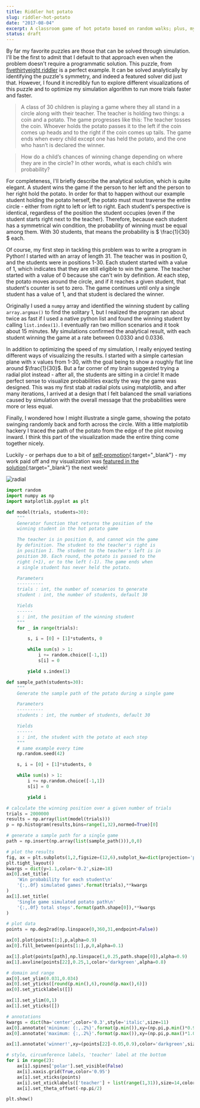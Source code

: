 ```yaml
---
title: Riddler hot potato
slug: riddler-hot-potato
date: "2017-08-04"
excerpt: A classroom game of hot potato based on random walks; plus, my first recognition on fivethirtyeight as a solver - my chart explaining a non-intuitive puzzle result was featured in the solutions!
status: draft
---
```


By far my favorite puzzles are those that can be solved through simulation. I'll be the first to admit that I default to that approach even when the problem doesn't require a programmatic solution. This puzzle, from <a href="https://fivethirtyeight.com/features/is-this-bathroom-occupied/" target="_blank">fivethirtyeight riddler</a> is a perfect example. It can be solved analytically by identifying the puzzle's symmetry, and indeed a featured solver did just that. However, I found it incredibly fun to explore different visualizations of this puzzle and to optimize my simulation algorithm to run more trials faster and faster.

> A class of 30 children is playing a game where they all stand in a circle along with their teacher. The teacher is holding two things: a coin and a potato. The game progresses like this: The teacher tosses the coin. Whoever holds the potato passes it to the left if the coin comes up heads and to the right if the coin comes up tails. The game ends when every child except one has held the potato, and the one who hasn’t is declared the winner.

> How do a child’s chances of winning change depending on where they are in the circle? In other words, what is each child’s win probability?

For completeness, I'll briefly describe the analytical solution, which is quite elegant. A student wins the game if the person to her left and the person to her right hold the potato. In order for that to happen without our example student holding the potato herself, the potato must must traverse the entire circle - either from right to left or left to right. Each student's perspective is identical, regardless of the position the student occupies (even if the student starts right next to the teacher). Therefore, because each student has a symmetrical win condition, the probability of winning must be equal among them. With 30 students, that means the probability is $ \frac{1}{30} $ each.

Of course, my first step in tackling this problem was to write a program in Python! I started with an array of length 31. The teacher was in position 0, and the students were in positions 1-30. Each student started with a value of 1, which indicates that they are still eligible to win the game. The teacher started with a value of 0 because she can't win by definition. At each step, the potato moves around the circle, and if it reaches a given student, that student's counter is set to zero. The game continues until only a single student has a value of 1, and that student is declared the winner.

Originally I used a `numpy` array and identified the winning student by calling `array.argmax()` to find the solitary 1, but I realized the program ran about twice as fast if I used a native python list and found the winning student by calling `list.index(1)`. I eventually ran two million scenarios and it took about 15 minutes. My simulations confirmed the analytical result, with each student winning the game at a rate between 0.0330 and 0.0336.

In addition to optimizing the speed of my simulation, I really enjoyed testing different ways of visualizing the results. I started with a simple cartesian plane with x values from 1-30, with the goal being to show a roughly flat line around $\frac{1}{30}$. But a far corner of my brain suggested trying a radial plot instead - after all, the students are sitting in a circle! It made perfect sense to visualize probabilities exactly the way the game was designed. This was my first stab at radial plots using matplotlib, and after many iterations, I arrived at a design that I felt balanced the small variations caused by simulation with the overall message that the probabilities were more or less equal.

Finally, I wondered how I might illustrate a single game, showing the potato swinging randomly back and forth across the circle. With a little matplotlib hackery I traced the path of the potato from the edge of the plot moving inward. I think this part of the visualization made the entire thing come together nicely.

Luckily - or perhaps due to a bit of [self-promotion](https://twitter.com/ashjasont/status/894411668465131520){:target="\_blank"} - my work paid off and my visualization was [featured in the solution](https://fivethirtyeight.com/features/can-you-plug-the-white-house-leak/){:target="\_blank"} the next week!

<img class="img-fluid mx-auto d-block" alt="radial" src="../images/20170804-riddler.png">

```python
import random
import numpy as np
import matplotlib.pyplot as plt

def model(trials, students=30):
    """
    Generator function that returns the position of the
    winning student in the hot potato game

    The teacher is in position 0, and cannot win the game
    by definition. The student to the teacher's right is
    in position 1. The student to the teacher's left is in
    position 30. Each round, the potato is passed to the
    right (+1), or to the left (-1). The game ends when
    a single student has never held the potato.

    Parameters
    ----------
    trials : int, the number of scenarios to generate
    student : int, the number of students, default 30

    Yields
    ------
    s : int, the position of the winning student
    """
    for _ in range(trials):

        s, i = [0] + [1]*students, 0

        while sum(s) > 1:
            i += random.choice([-1,1])
            s[i] = 0

        yield s.index(1)

def sample_path(students=30):
    """
    Generate the sample path of the potato during a single game

    Parameters
    ----------
    students : int, the number of students, default 30

    Yields
    ------
    s : int, the student with the potato at each step
    """
    # same example every time
    np.random.seed(42)

    s, i = [0] + [1]*students, 0

    while sum(s) > 1:
        i += np.random.choice([-1,1])
        s[i] = 0

        yield i

# calculate the winning position over a given number of trials
trials = 2000000
results = np.array(list(model(trials)))
p = np.histogram(results,bins=range(1,32),normed=True)[0]

# generate a sample path for a single game
path = np.insert(np.array(list(sample_path())),0,0)

# plot the results
fig, ax = plt.subplots(1,2,figsize=(12,6),subplot_kw=dict(projection='polar'))
plt.tight_layout()
kwargs = dict(y=1.1,color='0.2',size=18)
ax[0].set_title(
    'Win probability for each student\n'
    '{:,.0f} simulated games'.format(trials),**kwargs
)
ax[1].set_title(
    'Single game simulated potato path\n'
    '{:,.0f} total steps'.format(path.shape[0]),**kwargs
)

# plot data
points = np.deg2rad(np.linspace(0,360,31,endpoint=False))

ax[0].plot(points[1:],p,alpha=0.9)
ax[0].fill_between(points[1:],p,0,alpha=0.1)

ax[1].plot(points[path],np.linspace(1,0.25,path.shape[0]),alpha=0.9)
ax[1].axvline(points[22],0.25,1,color='darkgreen',alpha=0.8)

# domain and range
ax[0].set_ylim(0.031,0.034)
ax[0].set_yticks([round(p.min(),6),round(p.max(),6)])
ax[0].set_yticklabels([])

ax[1].set_ylim(0,1)
ax[1].set_yticks([])

# annotations
kwargs = dict(ha='center',color='0.3',style='italic',size=11)
ax[0].annotate('minimum: {:,.2%}'.format(p.min()),xy=(np.pi,p.min()*0.99),**kwargs)
ax[0].annotate('maximum: {:,.2%}'.format(p.max()),xy=(np.pi,p.max()*1.003),**kwargs)

ax[1].annotate('winner!',xy=(points[22]-0.05,0.9),color='darkgreen',size=14,alpha=0.8)

# style, circumference labels, 'teacher' label at the bottom
for i in range(2):
    ax[i].spines['polar'].set_visible(False)
    ax[i].xaxis.grid(True,color='0.95')
    ax[i].set_xticks(points)
    ax[i].set_xticklabels(['teacher'] + list(range(1,31)),size=14,color='0.4')
    ax[i].set_theta_offset(-np.pi/2)

plt.show()
```
